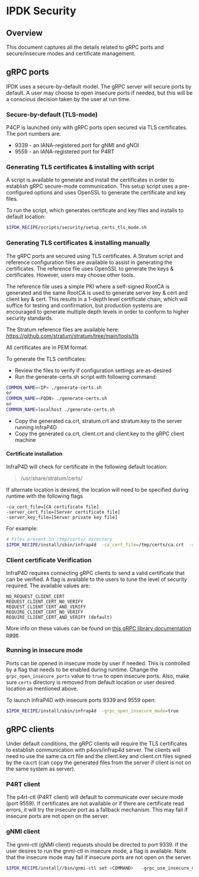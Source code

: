 # IPDK Security

## Overview

This document captures all the details related to gRPC ports and secure/insecure modes and certificate management.

## gRPC ports

IPDK uses a secure-by-default model. The gRPC server will secure ports by default. A user may choose to open insecure ports if needed, but this will be a conscious decision taken by the user at run time.

### Secure-by-default (TLS-mode)

P4CP is launched only with gRPC ports open secured via TLS certificates. The port numbers are:

* 9339 - an IANA-registered port for gNMI and gNOI
* 9559 - an IANA-registered port for P4RT

### Generating TLS certificates & installing with script

A script is available to generate and install the certificates in order to establish gRPC secure-mode communication. This setup script uses a pre-configured options and uses OpenSSL to generate the certificate and key files. 

To run the script, which generates certificate and key files and installs to default location:

```bash
$IPDK_RECIPE/scripts/security/setup_certs_tls_mode.sh
```

### Generating TLS certificates & installing manually

The gRPC ports are secured using TLS certificates. A Stratum script and reference configuration files are available to assist in generating the certificates. The reference file uses OpenSSL to generate the keys & certificates. However, users may choose other tools.

The reference file uses a simple PKI where a self-signed RootCA is generated and the same RootCA is used to generate server key & cert and client key & cert. This results in a 1-depth level certificate chain, which will suffice for testing and confirmation, but production systems are encouraged to generate multiple depth levels in order to conform to higher security standards.

The Stratum reference files are available here: https://github.com/stratum/stratum/tree/main/tools/tls

All certificates are in PEM format.

To generate the TLS certificates:

* Review the files to verify if configuration settings are as-desired
* Run the generate-certs.sh script with following command:

```bash
COMMON_NAME=<IP> ./generate-certs.sh
or
COMMON_NAME=<FQDN> ./generate-certs.sh
or
COMMON_NAME=localhost ./generate-certs.sh
```

* Copy the generated ca.crt, stratum.crt and stratum.key to the server running InfraP4D
* Copy the generated ca.crt, client.crt and client.key to the gRPC client machine

#### Certificate installation

InfraP4D will check for certificate in the following default location:

> /usr/share/stratum/certs/

If alternate location is desired, the location will need to be specified during runtime with the following flags
```
-ca_cert_file=[CA certificate file]
-server_cert_file=[Server certificate file]
-server_key_file=[Server private key file]
```
For example:

```bash
# Files present in /tmp/certs/ directory
$IPDK_RECIPE/install/sbin/infrap4d  -ca_cert_file=/tmp/certs/ca.crt  -server_cert_file=/tmp/certs/stratum.crt  -server_key_file=/tmp/certs/stratum.key
```

### Client certificate Verification
InfraP4D requires connecting gRPC clients to send a valid certificate that can be verified. A flag is available to the users to tune the level of security required. The available values are:
```
NO_REQUEST_CLIENT_CERT
REQUEST_CLIENT_CERT_NO_VERIFY
REQUEST_CLIENT_CERT_AND_VERIFY
REQUIRE_CLIENT_CERT_NO_VERIFY
REQUIRE_CLIENT_CERT_AND_VERIFY (default)
```
More info on these values can be found on [this gRPC library documentation page](https://grpc.github.io/grpc/cpp/grpc__security__constants_8h.html#a29ffe63a8bb3b4945ecab42d82758f09).

### Running in insecure mode

Ports can be opened in insecure mode by user if needed. This is controlled by a flag that needs to be enabled during runtime. Change the `grpc_open_insecure_ports` value to `true` to open insecure ports. Also, make sure `certs` directory is removed from default location or user desired location as mentioned above.

To launch InfraP4D with insecure ports 9339 and 9559 open:

```bash
$IPDK_RECIPE/install/sbin/infrap4d  -grpc_open_insecure_mode=true
```

## gRPC clients

Under default conditions, the gRPC clients will require the TLS certificates to establish communication with p4ovs/infrap4d server. The clients will need to use the same ca.crt file and the client.key and client.crt files signed by the ca.crt (can copy the generated files from the server if client is not on the same system as server).

### P4RT client
The p4rt-ctl (P4RT client) will default to communicate over secure mode (port 9559). If certificates are not available or if there are certificate read errors, it will try the insecure port as a fallback mechanism. This may fail if insecure ports are not open on the server.

### gNMI client
The gnmi-ctl (gNMI client) requests should be directed to port 9339.
If the user desires to run the gnmi-ctl in insecure mode, a flag is available. Note that the insecure mode may fail if insecure ports are not open on the server.

```bash
$IPDK_RECIPE/install//bin/gnmi-ctl set <COMMAND>   -grpc_use_insecure_mode=true
```
